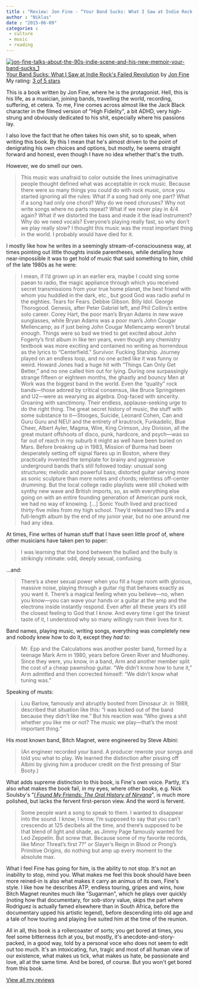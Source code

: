 ```yaml
---
title : "Review: Jon Fine - “Your Band Sucks: What I Saw at Indie Rock’s Failed Revolution”"
author : "Niklas"
date : "2015-06-09"
categories : 
 - culture
 - music
 - reading
---
```


[![jon-fine-talks-about-the-90s-indie-scene-and-his-new-memoir-your-band-sucks_1](https://niklasblog.com/wp-content/jon-fine-talks-about-the-90s-indie-scene-and-his-new-memoir-your-band-sucks_1.jpg)](https://niklasblog.com/wp-content/jon-fine-talks-about-the-90s-indie-scene-and-his-new-memoir-your-band-sucks_1.jpg) [Your Band Sucks: What I Saw at Indie Rock's Failed Revolution](http://www.goodreads.com/book/show/22571782) by [Jon Fine](http://www.goodreads.com/author/show/8333887)  
My rating: [3 of 5 stars](http://www.goodreads.com/review/show/1297933780)  
  
This is a book written by Jon Fine, where he is the protagonist. Hell, this is his life, as a musician, joining bands, travelling the world, recording, suffering, et cetera. To me, Fine comes across almost like the Jack Black character in the filmed version of "High Fidelity", a bit ADHD, very high-strung and obviously dedicated to his shit, especially where his passions lay.

I also love the fact that he often takes his own shit, so to speak, when writing this book. By this I mean that he's almost driven to the point of denigrating his own choices and options, but mostly, he seems straight forward and honest, even though I have no idea whether that's the truth.

However, we do smell our own.

> This music was unafraid to color outside the lines unimaginative people thought defined what was acceptable in rock music. Because there were so many things you could do with rock music, once you started ignoring all the rules: What if a song had only one part? What if a song had only one chord? Why do we need choruses? Why not write songs where no parts repeat? What if we never play in 4/4 again? What if we distorted the bass and made it the lead instrument? Why do we need vocals? Everyone’s playing really fast, so why don’t we play really slow? I thought this music was the most important thing in the world. I probably would have died for it.

I mostly like how he writes in a seemingly stream-of-consciousness way, at times pointing out little thoughts inside parentheses, while detailing how near-impossible it was to get hold of music that said something to him, child of the late 1980s as he were:

> I mean, if I’d grown up in an earlier era, maybe I could sing some paean to radio, the magic appliance through which you received secret transmissions from your true home planet, the best friend with whom you huddled in the dark, etc., but good God was radio awful in the eighties. Tears for Fears. Debbie Gibson. Billy Idol. George Thorogood. Genesis, after Peter Gabriel left, and Phil Collins’s entire solo career. Corey Hart, the poor man’s Bryan Adams in new wave sunglasses, while Bryan Adams was a poor man’s John Cougar Mellencamp, as if just being John Cougar Mellencamp weren’t brutal enough. Things were so bad we tried to get excited about John Fogerty’s first album in like ten years, even though any chemistry textbook was more exciting and contained no writing as horrendous as the lyrics to “Centerfield.” Survivor. Fucking Starship. Journey played on an endless loop, and no one acted like it was funny or weird. Howard Jones had a huge hit with “Things Can Only Get Better,” and no one called him out for lying. During one surpassingly strange fifteen or eighteen months, the ghastly and bouncy Men at Work was the biggest band in the world. Even the “quality” rock bands—those adored by critical consensus, like Bruce Springsteen and U2—were as wearying as algebra. Dog-faced with sincerity. Groaning with sanctimony. Their endless, applause-seeking urge to do the right thing. The great secret history of music, the stuff with some substance to it—Stooges, Suicide, Leonard Cohen, Can and Guru Guru and NEU! and the entirety of krautrock, Funkadelic, Blue Cheer, Albert Ayler, Magma, Wire, King Crimson, Joy Division, all the great mutant offshoots of disco, punk, hardcore, and psych—was so far out of reach in my suburb it might as well have been buried on Mars. Before breaking up in 1983, Mission of Burma had been desperately setting off signal flares up in Boston, where they practically invented the template for brainy and aggressive underground bands that’s still followed today: unusual song structures; melodic and powerful bass; distorted guitar serving more as sonic sculpture than mere notes and chords; relentless off-center drumming. But the local college radio playlists were still choked with synthy new wave and British imports, so, as with everything else going on with an entire founding generation of American punk rock, we had no way of knowing. \[...\] Sonic Youth lived and practiced thirty-five miles from my high school. They’d released two EPs and a full-length album by the end of my junior year, but no one around me had any idea.

At times, Fine writes of human stuff that I have seen little proof of, where other musicians have taken pen to paper:

> I was learning that the bond between the bullied and the bully is strikingly intimate: odd, deeply sexual, confusing.

...and:

> There’s a sheer sexual power when you fill a huge room with glorious, massive noise, playing through a guitar rig that behaves exactly as you want it. There’s a magical feeling when you believe—no, when you know—you can wave your hands or a guitar at the amp and the electrons inside instantly respond. Even after all these years it’s still the closest feeling to God that I know. And every time I got the tiniest taste of it, I understood why so many willingly ruin their lives for it.

Band names, playing music, writing songs, everything was completely new and nobody knew how to do it, except they _had to_:

> Mr. Epp and the Calculations was another poster band, formed by a teenage Mark Arm in 1980, years before Green River and Mudhoney. Since they were, you know, in a band, Arm and another member split the cost of a cheap pawnshop guitar. “We didn’t know how to tune it,” Arm admitted and then corrected himself: “We didn’t know what tuning was.”

Speaking of musts:

> Lou Barlow, famously and abruptly booted from Dinosaur Jr. in 1989, described that situation like this: “I was kicked out of the band because they didn’t like me.” But his reaction was “Who gives a shit whether you like me or not? The music we play—that’s the most important thing.”

His most known band, Bitch Magnet, were engineered by Steve Albini:

> (An engineer recorded your band. A producer rewrote your songs and told you what to play. We learned the distinction after pissing off Albini by giving him a producer credit on the first pressing of Star Booty.)

What adds supreme distinction to this book, is Fine's own voice. Partly, it's also what makes the book fail, in my eyes, where other books, e.g. Nick Soulsby's "_[I Found My Friends: The Oral History of Nirvana](https://www.goodreads.com/book/show/23165893.I_Found_My_Friends__The_Oral_History_of_Nirvana)_", is much more polished, but lacks the fervent first-person view. And the word is fervent.

> Some people want a song to speak to them. I wanted to disappear into the sound. I know, I know, I’m supposed to say that you can’t crescendo at 125 decibels all the time, and there’s supposed to be that blend of light and shade, as Jimmy Page famously wanted for Led Zeppelin. But screw that. Because some of my favorite records, like Minor Threat’s first 7?" or Slayer’s Reign in Blood or Prong’s Primitive Origins, do nothing but amp up every moment to the absolute max.

What I feel Fine has going for him, is the ability to not stop. It's not an inability to stop, mind you. What makes me feel this book should have been more reined-in is also what makes it carry an animus of its own, Fine's style. I like how he describes ATP, endless touring, gripes and wins, how Bitch Magnet reunites much like "Sugarman", which he plays over quickly (noting how that documentary, for sob-story value, skips the part where Rodriguez is actually famed elsewhere than in South Africa, before the documentary upped his artistic legend), before descending into old age and a tale of how touring and playing live suited him at the time of the reunion.

All in all, this book is a rollercoaster of sorts; you get bored at times, you feel some bitterness itch at you, but mostly, it's anecdote-and-story-packed, in a good way, told by a personal voce who does not seem to edit out too much. It's an intoxicating, fun, tragic and most of all human view of our existence, what makes us tick, what makes us hate, be passionate and love, all at the same time. And be bored, of course. But you won't get bored from this book.  
  
[View all my reviews](http://www.goodreads.com/review/show/1297933780)
